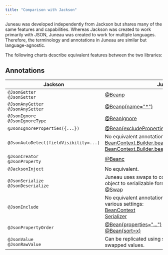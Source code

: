 ```yaml
---
title: "Comparison with Jackson"
---
```


Juneau was developed independently from Jackson but shares many of the same features and capabilities.
Whereas Jackson was created to work primarily with JSON, Juneau was created to work for multiple languages.
Therefore, the terminology and annotations in Juneau are similar but language-agnostic.

The following charts describe equivalent features between the two libraries:

## Annotations

| Jackson | Juneau |
|---------|--------|
| `@JsonGetter`<br/>`@JsonSetter` | [@Beanp](API_DOCS/org/apache/juneau/annotation/Beanp.html) |
| `@JsonAnyGetter`<br/>`@JsonAnySetter` | [@Beanp(name="*")](API_DOCS/org/apache/juneau/annotation/Beanp.html#name()) |
| `@JsonIgnore`<br/>`@JsonIgnoreType` | [@BeanIgnore](API_DOCS/org/apache/juneau/annotation/BeanIgnore.html) |
| `@JsonIgnoreProperties({...})` | [@Bean(excludeProperties\|xp)](API_DOCS/org/apache/juneau/annotation/Bean.html#excludeProperties) |
| `@JsonAutoDetect(fieldVisibility=...)` | No equivalent annotation but can be controlled via:<br/>[BeanContext.Builder.beanFieldVisibility(Visibility)](API_DOCS/org/apache/juneau/annotation/BeanContext.Builder.html#.beanFieldVisibility(Visibility))<br/>[BeanContext.Builder.beanMethodVisibility(Visibility)](API_DOCS/org/apache/juneau/annotation/BeanContext.Builder.html#.beanMethodVisibility(Visibility)) |
| `@JsonCreator`<br/>`@JsonProperty` | [@Beanc](API_DOCS/org/apache/juneau/annotation/Beanc.html) |
| `@JacksonInject` | No equivalent. |
| `@JsonSerialize`<br/>`@JsonDeserialize` | Juneau uses swaps to convert non-serializable object to serializable forms:<br/>[@Swap](API_DOCS/org/apache/juneau/annotation/Swap.html) |
| `@JsonInclude` | No equivalent annotation but can be controlled via various settings:<br/>[BeanContext](API_DOCS/org/apache/juneau/BeanContext.html)<br/>[Serializer](API_DOCS/org/apache/juneau/serializer/Serializer.html) |
| `@JsonPropertyOrder` | [@Bean(properties="...")](API_DOCS/org/apache/juneau/annotation/Bean.html#properties)<br/>[@Bean(sort=x)](API_DOCS/org/apache/juneau/annotation/Bean.html#sort) |
| `@JsonValue`<br/>`@JsonRawValue` | Can be replicated using swaps with `Reader` swapped values. |
